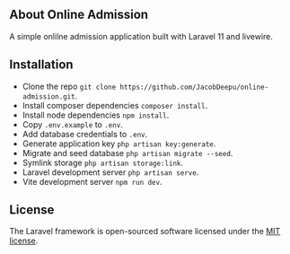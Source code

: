 ## About Online Admission

A simple onlilne admission application built with Laravel 11 and livewire.

## Installation

- Clone the repo `git clone https://github.com/JacobDeepu/online-admission.git`.
- Install composer dependencies `composer install`.
- Install node dependencies `npm install`.
- Copy `.env.example` to `.env`.
- Add database credentials to `.env`.
- Generate application key `php artisan key:generate`.
- Migrate and seed database `php artisan migrate --seed`.
- Symlink storage `php artisan storage:link`.
- Laravel development server `php artisan serve`.
- Vite development server `npm run dev`.

## License

The Laravel framework is open-sourced software licensed under the [MIT license](https://opensource.org/licenses/MIT).
